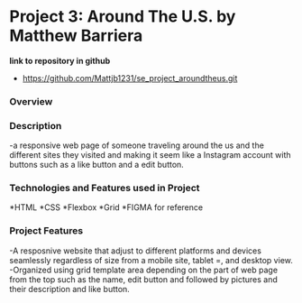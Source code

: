 # Project 3: Around The U.S. by Matthew Barriera
**link to repository in github**
* https://github.com/Mattjb1231/se_project_aroundtheus.git

### Overview  


### Description
-a responsive web page of someone traveling around the us and the different sites they visited and making it seem like a Instagram account with buttons such as a like button and a edit button. 

### Technologies and Features used in Project
*HTML
*CSS
*Flexbox
*Grid
*FIGMA for reference

### Project Features
-A resposnive website that adjust to different platforms and devices seamlessly regardless of size from a mobile site, tablet =, and desktop view.
-Organized using grid template area depending on the part of web page from the top such as the name, edit button and followed by pictures and their description and like button.
